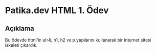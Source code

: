 # Patika.dev HTML 1. Ödev
## Açıklama
Bu ödevde html'in ul>li, h1, h2 ve p yapılarını kullanarak bir internet sitesi iskeleti çıkardık. 